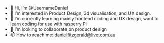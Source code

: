- 👋 Hi, I’m @UsernameDaniel
- 👀 I’m interested in Product Design, 3d visualisation, and UX design.
- 🌱 I’m currently learning mainly frontend coding and UX design, want to learn coding for use with rasperry Pi 
- 💞️ I’m looking to collaborate on product design
- 📫 How to reach me: danielfitzgerald@live.com.au

<!---
UsernameDaniel/UsernameDaniel is a ✨ special ✨ repository because its `README.md` (this file) appears on your GitHub profile.
You can click the Preview link to take a look at your changes.
--->
